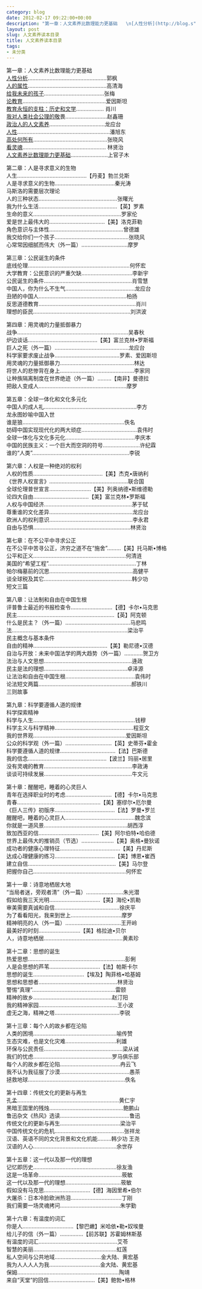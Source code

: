 ```yaml
---
category: blog
date: 2012-02-17 09:22:00+00:00
description: "第一章：人文素养比数理能力更基础   \n[人性分析](http://blog.s"
layout: post
slug: 人文素养读本目录
title: 人文素养读本目录
tags:
- 未分类
---
```


第一章：人文素养比数理能力更基础   
[人性分析](http://blog.sina.com.cn/s/blog_48b3777c01010vgr.html)……………………………………………郭枫   
[人的属性](http://home.51.com/chenliqun003/diary/item/6411723.html)……………………………………………高清海   
[给我未来的孩子](http://blog.sina.com.cn/s/blog_493a84550100k8zg.html)…………………………………张梅   
[论教育](http://wenku.baidu.com/view/22c3dbaad1f34693daef3e28.html)………………………………………………爱因斯坦   
[教育永恒的支柱：历史和文学](http://home.51.com/chenliqun003/diary/item/6411747.html)……………… 肖川   
[我对人类社会公理的敬](http://home.51.com/chenliqun003/diary/item/6411754.html)畏………………………赵鑫珊   
[政治人的人文素养](http://hi.baidu.com/01%CE%F7%B9%CF/blog/item/793405d142e89087a1ec9c6c.html)………………………………龙应台   
[人性](http://www.worlduc.com/blog.aspx?bid=3993071)……………………………………………………潘旭东   
[高处何所有](http://www.douban.com/group/topic/14758379/)…………………………………………张晓风   
[看灵魂](http://wenku.baidu.com/view/9b3035ee5ef7ba0d4a733ba0.html)……………………………………………… 林贤治   
[人文素养比数理能力更基础](http://www.smth.edu.cn/bbsgcon.php?board=GRE&num=352)……………………上官子木   
  
  
第二章：人是寻求意义的生物   
人生………………………………………【丹麦】勃兰兑斯   
人是寻求意义的生物…………………………………秦光涛   
马斯洛的需要层次理论   
人的三种状态……………………………………………张曙光   
我为什么生活……………………………………………【英】罗素   
生命的意义…………………………………………………罗家伦   
爱是世上最伟大的………………………………【美】洛克菲勒   
角色意识与主体性…………………………………………曾德雄   
我交给你们一个孩子…………………………………………张晓风   
心常常因细腻而伟大（外一篇）…………………………摩罗   
  
  
第三章：公民诞生的条件   
底线伦理…………………………………………………………何怀宏   
大学教育：公民意识的严重欠缺……………………………李新宇   
公民诞生的条件…………………………………………………肖雪慧   
中国人，你为什么不生气………………………………………龙应台   
丑陋的中国人…………………………………………………柏扬   
反思道德教育………………………………………………………肖川   
理想的臣民………………………………………………………刘洪波   
  
  
第四章：用灵魂的力量抵御暴力   
战争………………………………………………………………吴春秋   
炉边谈话………………………………………【美】富兰克林•罗斯福   
巨人之死（外一篇）…………………………………………龙应台   
科学家要求废止战争……………………………………罗素、爱因斯坦   
用灵魂的力量抵御暴力…………………………………………林达   
将世人的悲惨背在身上…………………………………………李家同   
让种族隔离制度在世界绝迹（外一篇）………【南非】曼德拉   
把敌人变成人…………………………………………………摩罗   
  
  
第五章：全球一体化和文化多元化   
中国人的成人礼……………………………………………………李方   
龙永图妙喻中国入世   
谁是狼…………………………………………………………佚名   
妨碍中国实现现代化的两大顽症………………………………袁伟时   
全球一体化与文化多元化………………………………………李庆本   
中国的民族主义：一个巨大而空洞的符号……………………许纪霖   
谁的“人类”………………………………………………………李锐   
  
  
第六章：人权是一种绝对的权利   
人权的性质………………………………………【美】杰克•唐纳利   
《世界人权宣言》……………………………………………联合国   
全球伦理普世宣言………………………【美】列奥纳德•斯维德勒   
论四大自由………………………………【美】富兰克林•罗斯福   
人权与中国经济…………………………………………………茅于轼   
尊重谁的文化差异………………………………………………龙应台   
欧洲人的权利意识………………………………………………李永君   
自由与恐惧………………………………………………………林贤治   
  
  
第七章：在不公平中寻求公正   
在不公平中苦寻公正，济穷之道不在“施舍”………【美】托马斯•博格   
公平和正义……………………………………………………何清涟   
美国的“希望工程”…………………………………………………丁林   
帕尔梅墓前的沉思………………………………………………高健平   
谈全球税及其它…………………………………………………韩少功   
短文三篇   
  
  
第八章：让法制和自由在中国生根   
评普鲁士最近的书报检查令………………………【德】卡尔•马克思   
民主………………………………………………………【英】阿克顿   
什么是民主？（外一篇）……………………………………马悲鸣   
法…………………………………………………………………梁治平   
民主概念与基本条件   
自由的精神…………………………………………【美】勒尼德•汉德   
自治与开放：未来中国法学的两大趋势（外一篇）…………贺卫方   
法治与人文思想…………………………………………………逄政   
民主是法的理想………………………………………………卓泽源   
让法治和自由在中国生根………………………………………袁伟时   
论法短文两篇……………………………………………………郝铁川   
三则故事   
  
  
第九章：科学要遵循人道的规律   
科学探索精神   
科学与人生…………………………………………………………钱穆   
科学主义与科学精神……………………………………………程亚文   
我的世界观……………………………………………………爱因斯坦   
公众的科学观（外一篇）…………………………【英】史蒂芬•霍金   
科学要遵循人道的规律………………………………【法】巴斯德   
我的信念……………………………………………【波兰】玛丽•居里   
没有灵魂的教育…………………………………………………李政涛   
谈谈可持续发展…………………………………………………牛文元   
  
  
第十章：醒醒吧，睡着的心灵巨人   
青年在选择职业时的考虑…………………………【德】卡尔•马克思   
青春………………………………………………【美】塞缪尔•厄尔曼   
《巨人三传》初版序…………………………………【法】罗曼•罗兰   
醒醒吧，睡着的心灵巨人………………………………………魏念滨   
你就是一道风景………………………………………………胡西淳   
致加西亚的信…………………………………【美】阿尔伯特•哈伯德   
世界上最伟大的推销员（节选）…………………【美】奥格•曼狄诺   
成功者的健康心理特征…………………………………【美】丹尼斯   
达成心理健康的练习…………………………………【美】博恩•崔西   
建立自信…………………………………………………【美】马尔登   
把握你自己……………………………………………………何怀宏   
  
  
第十一章：诗意地栖居大地   
“当局者迷，旁观者清”（外一篇）……………………朱光潜   
假如给我三天光明……………………………【美】海伦•凯勒   
审美需要真诚和自信……………………………………徐庆平   
为了看看阳光，我来到世上……………………………摩罗   
精神明亮的人（外一篇）………………………………王开岭   
最美好的时刻………………………【美】格拉迪•贝尔   
人，诗意地栖居……………………………………………黄素珍   
  
  
第十二章：思想的诞生   
热爱思想………………………………………………………彭俐   
人是会思想的芦苇……………………………【法】帕斯卡尔   
思想的诞生……………………………【埃及】陶菲格•哈基姆   
思想和思想者……………………………………………林贤治   
警惕“真理”………………………………………………雷颐   
精神的故乡……………………………………………赵汀阳   
我的精神家园……………………………………………王小波   
虚无之海，精神之塔……………………………………李锐   
  
  
第十三章：每个人的故乡都在沦陷   
人类的困境………………………………………………喻传赞   
生态灾难，也是文化灾难……………………………利雄   
环保与公民责任……………………………………………梁从诫   
我们的忧虑……………………………………………罗马俱乐部   
每个人的故乡都在沦陷…………………………………冉云飞   
我不认为我征服了沙漠………………………………………愚茶   
拯救地球………………………………………………………佚名   
  
  
第十四章：传统文化的更新与再生   
孔孟…………………………………………………………黄仁宇   
黑暗王国里的残烛…………………………………………鲍鹏山   
鲁迅杂文《热风》选读………………………………………鲁迅   
传统文化的更新与再生…………………………………梁治平   
中国传统文化的危机………………………………………张祥龙   
汉语、英语不同的文化背景和文化机能………韩少功 王尧   
汉语的人心………………………………………………余世存   
  
  
第十五章：这一代以及那一代的理想   
记忆即历史………………………………………………徐友渔   
这是一场革命………………………………………………筱敏   
这一代以及那一代的理想………………………………筱敏   
假如没有马克思…………………………【德】海因里希•伯尔   
大屠杀：日本冷脸欧洲热泪……………………………丁刚   
我们需要一场灵魂拷问…………………………………朱学勤   
  
  
第十六章：有温度的词汇   
你是人……………………………【黎巴嫩】米哈依•勒•奴埃曼   
给儿子的信（外一篇）……………【前苏联】苏霍姆林斯基   
有温度的词汇……………………………………………艾苓   
智慧的美丽………………………………………………虹莲   
私人空间与公共地域…………………………金大陆、黄宏基   
我为人人人人为我……………………………金大陆、黄宏基   
保姆…………………………………………………………陶靖   
来自“天堂”的回信…………………………【美】鲍勃•格林 
